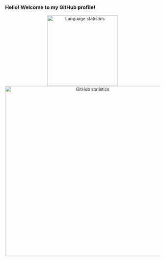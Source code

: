 ### Hello! Welcome to my GitHub profile!

<div align="center">
  <img width="230" src="https://my-vercel-api-per6.vercel.app/api?username=UO277653&theme=rose_pine&hide_border=false&include_all_commits=true&count_private=true" alt="Language statistics">
  <img width="554" src="https://github-readme-stats.vercel.app/api?username=UO277653&theme=rose_pine&show_icons=true&count_private=true" alt="GitHub statistics">
  </div>

<!-- **UO277653/UO277653** is a ✨ _special_ ✨ repository because its `README.md` (this file) appears on your GitHub profile. -->
